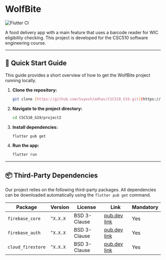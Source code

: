 # WolfBite

![Flutter CI](https://github.com/SuyeshJadhav/CSC510_G19/actions/workflows/flutter-ci.yml/badge.svg)

A food delivery app with a main feature that uses a barcode reader for WIC eligibility checking. This project is developed for the CSC510 software engineering course.

---

## 🚀 Quick Start Guide

This guide provides a short overview of how to get the WolfBite project running locally.

1.  **Clone the repository:**
    ```bash
    git clone [https://github.com/SuyeshJadhav/CSC510_G19.git](https://github.com/SuyeshJadhav/CSC510_G19.git)
    ```
2.  **Navigate to the project directory:**
    ```bash
    cd CSC510_G19/project2
    ```
3.  **Install dependencies:**
    ```bash
    flutter pub get
    ```
4.  **Run the app:**
    ```bash
    flutter run
    ```

---

## 📦 Third-Party Dependencies

Our project relies on the following third-party packages. All dependencies can be downloaded automatically using the `flutter pub get` command.

| Package | Version | License | Link | Mandatory |
|---|---|---|---|---|
| `firebase_core` | `^X.X.X` | BSD 3-Clause | [pub.dev link](https://pub.dev/packages/firebase_core) | Yes |
| `firebase_auth` | `^X.X.X` | BSD 3-Clause | [pub.dev link](https://pub.dev/packages/firebase_auth) | Yes |
| `cloud_firestore` | `^X.X.X` | BSD 3-Clause | [pub.dev link](https://pub.dev/packages/cloud_firestore) | Yes |
